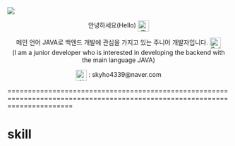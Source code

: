 <!-- hearder -->
<img src="https://capsule-render.vercel.app/api?type=waving&color=auto&height=200&section=header&text=Welcome&fontSize=90&fontAlignY=30&desc='GEONHO'%20GitHub%20Profile&descAlignY=51&descAlign=59.5&align=center" />

<!-- main -->
<p align= "center">안녕하세요(Hello)
  <img src="https://em-content.zobj.net/source/joypixels-animations/366/waving-hand_1f44b.gif" srcset="https://em-content.zobj.net/source/joypixels-animations/366/waving-hand_1f44b.gif 2x" alt="흔드는 손 on JoyPixels Animations 3.5" width="25" height="25" align= "center">
</p>
<p align= "center">메인 언어 JAVA로 백엔드 개발에 관심을 가지고 있는 주니어 개발자입니다.
  <img src="https://em-content.zobj.net/source/microsoft-teams/363/saluting-face_1fae1.png" srcset="https://em-content.zobj.net/source/microsoft-teams/363/saluting-face_1fae1.png 2x" alt="Saluting Face on Microsoft Teams 15.0" width="25" height="25" align= "center">
  </br> (I am a junior developer who is interested in developing the backend with the main language JAVA)
</p> 
<p align="center">
  <img src="https://em-content.zobj.net/thumbs/120/samsung/349/e-mail_1f4e7.png" srcset="https://em-content.zobj.net/thumbs/240/samsung/349/e-mail_1f4e7.png 2x" alt="이메일 on Samsung One UI 5.0" width="25" height="25"
    align="center">
  : skyho4339@naver.com
</p>
============================================================================================================================
<h1>skill</h1>



